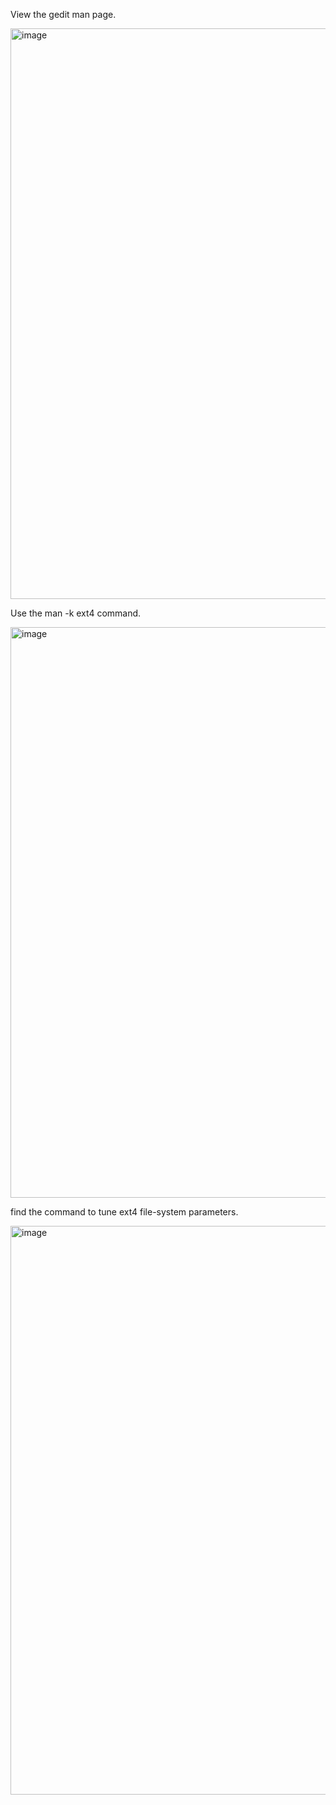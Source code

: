 View the gedit man page.

<img width="913" alt="image" src="https://github.com/user-attachments/assets/5de258d9-e47f-4717-ac3c-cc4d3c0e9470" />

Use the man -k ext4 command.

<img width="913" alt="image" src="https://github.com/user-attachments/assets/c9acd27c-c184-41cd-aab4-275c5a301713" />

 find the command to tune ext4 file-system parameters.
 
<img width="910" alt="image" src="https://github.com/user-attachments/assets/84f2ba1a-4de9-42de-9630-6a08fe9b99f0" />




